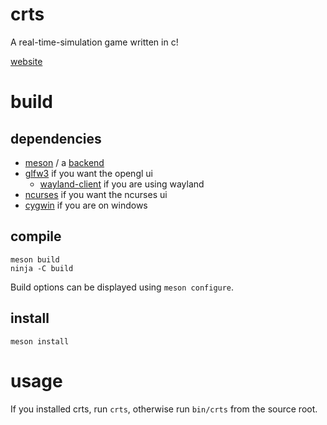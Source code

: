 # crts

A real-time-simulation game written in c!

[website](https://mochiro.moe/crts)

# build

## dependencies

+ [meson](https://mesonbuild.com/Getting-meson.html) / a [backend](https://mesonbuild.com/Running-Meson.html)
+ [glfw3](https://www.glfw.org/) if you want the opengl ui
  - [wayland-client](https://wayland.freedesktop.org/) if you are using wayland
+ [ncurses](https://invisible-island.net/ncurses/) if you want the ncurses ui
+ [cygwin](https://www.cygwin.com/) if you are on windows

## compile

```
meson build
ninja -C build
```

Build options can be displayed using `meson configure`.

## install

```
meson install
```

# usage

If you installed crts, run `crts`, otherwise run `bin/crts` from the source
root.
